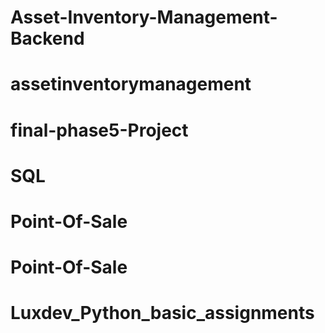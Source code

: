 # Asset-Inventory-Management-Backend
# assetinventorymanagement
# final-phase5-Project
# SQL
# Point-Of-Sale
# Point-Of-Sale
# Luxdev_Python_basic_assignments
